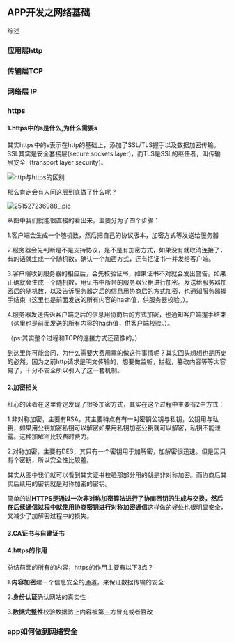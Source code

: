 ## APP开发之网络基础



综述

### 应用层http

### 传输层TCP

### 网络层 IP

###  https

#### 1.https中的s是什么,为什么需要s

其实https中的s表示在http的基础上，添加了SSL/TLS握手以及数据加密传输。SSL其实是安全套接层(secure sockets layer)，而TLS是SSL的继任者，叫传输层安全（transport layer security)。

![http与https的区别](/Users/tang/Desktop/ReadingNotes/image/network/http与https的区别.jpg)

那么肯定会有人问这层到底做了什么呢？

![251527236988_.pic](/Users/tang/Desktop/ReadingNotes/image/network/251527236988_.pic.jpg)

从图中我们就能很直接的看出来，主要分为了四个步骤：

1.客户端会生成一个随机数，然后把自己的协议版本，加密方式等发送给服务器

2.服务器会先判断是不是支持协议，是不是有加密方式，如果没有就取消连接了，有的话就生成一个随机数，确认一个加密方式，还有把证书一并发给客户端。

3.客户端收到服务器的相应后，会先校验证书，如果证书不对就会发出警告。如果正确就会生成一个随机数，用证书中所带的服务器公钥进行加密。发送给服务器加密后的随机数，以及告诉服务器之后的信息用协商后的方式加密，也通知服务器握手结束（这里也是前面发送的所有内容的hash值，供服务器校验。）。

4.服务器发送告诉客户端之后的信息用协商后的方式加密，也通知客户端握手结束（这里也是前面发送的所有内容的hash值，供客户端校验。）。

（ps:其实整个过程和TCP的连接方式还蛮像的。）

到这里你可能会问，为什么需要大费周章的做这件事情呢？其实回头想想也是历史的必然。因为之前http请求是明文传输的，想要做监听，拦截，篡改内容等等太容易了，十分不安全所以引入了这一套机制。

#### 2.加密相关

细心的读者在这里肯定发现了很多加密方式，其实在这个过程中主要有2中方式：

1.非对称加密，主要有RSA，其主要特点有有一对密钥公钥与私钥，公钥用与私钥，如果用公钥加密私钥可以解密如果用私钥加密公钥就可以解密，私钥不能泄露。这种加解密比较费时费力。

2.对称加密，主要有DES，其只有一个密钥用于加解密，加解密很迅速。但是因只有个密钥，所以安全性比较差。

其实从图中我们就可以看到其实证书校验那部分用的就是非对称加密。而协商后其实后续用的密钥就是对称加密的密钥。

简单的说**HTTPS是通过一次非对称加密算法进行了协商密钥的生成与交换，然后在后续通信过程中就使用协商密钥进行对称加密通信**这样做的好处也很明显安全，又减少了加解密过程中的损失。

#### 3.CA证书与自建证书

#### 4.https的作用

总结前面的所有的内容，https的作用主要有以下3点？

1.**内容加密**建一个信息安全的通道，来保证数据传输的安全 

2.**身份认证**确认网站的真实性 

3.**数据完整性**校验数据防止内容被第三方冒充或者篡改 

### app如何做到网络安全

